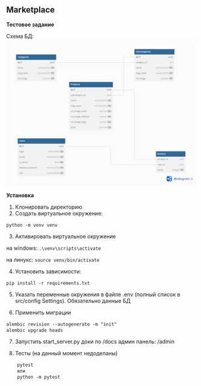 
Marketplace
-----------
**Тестовое задание**

Схема БД:
![Страница результатов](assets/bd.png)



**Установка**
1) Клонировать директорию
2) Создать виртуальное окружение:
```
python -m venv venv
```

3) Активировать виртуальное окружение

на windows:
```.\venv\scripts\activate``` 

на линукс:
```source venv/bin/activate```


4) Установить зависимости:
```
pip install -r requirements.txt
```
5) Указать переменные окружения в файле .env (полный список в src/config Settings). 
Обязательно данные БД

6) Применить миграции
```commandline
alembic revision --autogenerate -m "init"
alembic upgrade heads
```

7) Запустить start_server.py
доки по /docs
админ панель: /admin


9) Тесты (на данный момент недоделаны)
```commandline
    pytest
    или 
    python -m pytest 
```
